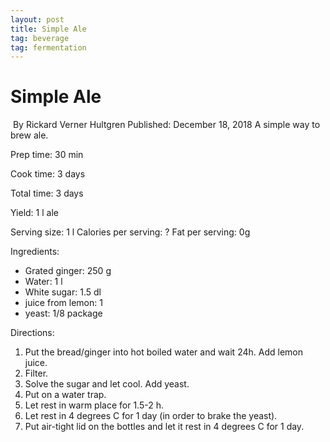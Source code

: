 ```yaml
---
layout: post
title: Simple Ale
tag: beverage
tag: fermentation
---
```

<div xmlns:v="http://rdf.data-vocabulary.org/#" typeof="v:Recipe">
   <h1 property="v:name">Simple Ale</h1>
   <img src="apple-pie.jpg" rel="v:photo" alt="" />
   By <span property="v:author">Rickard Verner Hultgren</span>
   Published: <span property="v:published" content="2009-11-05">December 18, 2018</span>
   <span property="v:summary">A simple way to brew ale.</span>
   <p>Prep time: <span property="v:prepTime" content="PT30M">30 min</span></p>
   <p>Cook time: <span property="v:cookTime" content="PT1H">3 days</span></p>
   <p>Total time: <span property="v:totalTime" content="PT1H30M">3 days</span></p>
   <p>Yield: <span property="v:yield">1 l ale</span></p>
   <span rel="v:nutrition">
      <span typeof="v:Nutrition"> 
        Serving size: <span property="v:servingSize">1 l</span>
        Calories per serving: <span property="v:calories">?</span>
        Fat per serving: <span property="v:fat">0g</span> 
      </span>
   </span>
   <p>
   Ingredients: 
   <ul>
   <li rel="v:ingredient">
      <span typeof="v:RecipeIngredient"> 
         Grated <span property="v:name">ginger</span>:   
         <span property="v:amount">250 g</span> 
     </span>   
   </li>
   <li rel="v:ingredient">
      <span typeof="v:RecipeIngredient"> 
         <span property="v:name">Water</span>:   
         <span property="v:amount">1 l</span>  
      </span>   
   </li>  
   <li rel="v:ingredient">
      <span typeof="v:RecipeIngredient"> 
         <span property="v:name">White sugar</span>:   
         <span property="v:amount">1.5 dl</span>  
      </span>   
   </li>  
   <li rel="v:ingredient">
      <span typeof="v:RecipeIngredient"> 
         juice from <span property="v:name">lemon</span>:   
         <span property="v:amount">1</span>  
      </span>   
   </li>  
   <li rel="v:ingredient">
      <span typeof="v:RecipeIngredient"> 
         <span property="v:name">yeast</span>:   
         <span property="v:amount">1/8 package</span>  
      </span>   
   </li>  
  </ul>
</p>
<p>
   Directions:
   <ol property="v:instructions">
<li>Put the bread/ginger into hot boiled water and wait 24h. Add lemon juice.</li>
<li>Filter.</li>
<li>Solve the sugar and let cool. Add yeast.</li>
<li>Put on a water trap.</li>
<li>Let rest in warm place for 1.5-2 h.</li>
<li>Let rest in 4 degrees C for 1 day (in order to brake the yeast).</li>
<li>Put air-tight lid on the bottles and let it rest in 4 degrees C for 1 day.</li>
   </ol>
</div>
</p>
